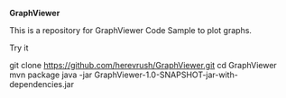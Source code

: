 **GraphViewer**

This is a repository for GraphViewer Code Sample to plot graphs.

Try it

git clone https://github.com/herevrush/GraphViewer.git
cd GraphViewer
mvn package
java -jar GraphViewer-1.0-SNAPSHOT-jar-with-dependencies.jar 

